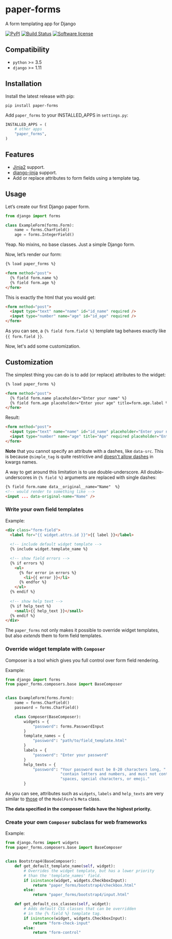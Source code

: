 # paper-forms
A form templating app for Django

[![PyPI](https://img.shields.io/pypi/v/paper-forms.svg)](https://pypi.org/project/paper-forms/)
[![Build Status](https://travis-ci.com/dldevinc/paper-forms.svg?branch=master)](https://travis-ci.org/dldevinc/paper-forms)
[![Software license](https://img.shields.io/pypi/l/paper-forms.svg)](https://pypi.org/project/paper-forms/)

## Compatibility
* `python` >= 3.5
* `django` >= 1.11

## Installation
Install the latest release with pip:

```shell
pip install paper-forms
```

Add `paper_forms` to your INSTALLED_APPS in `settings.py`:

```python
INSTALLED_APPS = (
    # other apps
    "paper_forms",
)
```

## Features
* [Jinja2](https://jinja.palletsprojects.com/) support.
* [django-jinja](https://github.com/niwinz/django-jinja) support.
* Add or replace attributes to form fields using a template tag.

## Usage

Let’s create our first Django paper form.

```python
from django import forms

class ExampleForm(forms.Form):
    name = forms.CharField()
    age = forms.IntegerField()
```

Yeap. No mixins, no base classes. Just a simple Django form.

Now, let’s render our form:
```html
{% load paper_forms %}

<form method="post">
  {% field form.name %}
  {% field form.age %}
</form>
```

This is exactly the html that you would get:

```html
<form method="post">
  <input type="text" name="name" id="id_name" required />
  <input type="number" name="age" id="id_age" required />
</form>
```

As you can see, a `{% field form.field %}` template tag behaves 
exactly like `{{ form.field }}`.

Now, let's add some customization.

## Customization

The simplest thing you can do is to add (or replace) attributes to the widget:
```html
{% load paper_forms %}

<form method="post">
  {% field form.name placeholder="Enter your name" %}
  {% field form.age placeholder="Enter your age" title=form.age.label %}
</form>
```

Result:
```html
<form method="post">
  <input type="text" name="name" id="id_name" placeholder="Enter your name" required />
  <input type="number" name="age" title="Age" required placeholder="Enter your age" id="id_age" />
</form>
```

**Note** that you cannot specify an attribute with a dashes, like `data-src`.
This is because `@simple_tag` is quite restrictive and [doesn't allow dashes](https://code.djangoproject.com/ticket/21077) 
in kwargs names. 

A way to get around this limitation is to use double-underscore.
All double-underscores in `{% field %}` arguments are replaced with single dashes:

```html
{% field form.name data__original__name="Name"  %}
<!-- would render to something like --> 
<input ... data-original-name="Name" />
```

### Write your own field templates

Example: 
```html
<div class="form-field">
  <label for="{{ widget.attrs.id }}">{{ label }}</label>
  
  <!-- include default widget template -->
  {% include widget.template_name %}

  <!-- show field errors --> 
  {% if errors %}
    <ul>
      {% for error in errors %}
        <li>{{ error }}</li>
      {% endfor %}
    </ul>
  {% endif %}
  
  <!-- show help text -->
  {% if help_text %}
    <small>{{ help_text }}</small>
  {% endif %}
</div>
```

The `paper_forms` not only makes it possible to override widget templates,
but also *extends* them to form field templates.

### Override widget template with `Composer`

Composer is a tool which gives you full control over form field rendering.

Example:

```python
from django import forms
from paper_forms.composers.base import BaseComposer


class ExampleForm(forms.Form):
    name = forms.CharField()
    password = forms.CharField()

    class Composer(BaseComposer):
        widgets = {
            "password": forms.PasswordInput
        }
        template_names = {
            "password": "path/to/field_template.html"
        }
        labels = {
            "password": "Enter your password"
        }
        help_texts = {
            "password": "Your password must be 8-20 characters long, " 
                        "contain letters and numbers, and must not contain " 
                        "spaces, special characters, or emoji."
        }
```

As you can see, attributes such as `widgets`, `labels` and `help_texts`
are very similar to [those](https://docs.djangoproject.com/en/3.1/topics/forms/modelforms/#overriding-the-default-fields)
of the `ModelForm`'s `Meta` class.

**The data specified in the composer fields have the highest priority.**

### Create your own `Composer` subclass for web frameworks

Example:
```python
from django.forms import widgets
from paper_forms.composers.base import BaseComposer


class Bootstrap4(BaseComposer):
    def get_default_template_name(self, widget):
        # Overrides the widget template, but has a lower priority 
        # than the 'template_names' field.
        if isinstance(widget, widgets.CheckboxInput):
            return "paper_forms/bootstrap4/checkbox.html"
        else:
            return "paper_forms/bootstrap4/input.html"

    def get_default_css_classes(self, widget):
        # Adds default CSS classes that can be overridden 
        # in the {% field %} template tag.
        if isinstance(widget, widgets.CheckboxInput):
            return "form-check-input"
        else:
            return "form-control"
```
